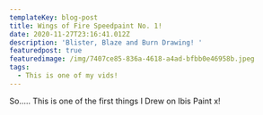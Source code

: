 ```yaml
---
templateKey: blog-post
title: Wings of Fire Speedpaint No. 1!
date: 2020-11-27T23:16:41.012Z
description: 'Blister, Blaze and Burn Drawing! '
featuredpost: true
featuredimage: /img/7407ce85-836a-4618-a4ad-bfbb0e46958b.jpeg
tags:
  - This is one of my vids!
---
```

So..... This is one of the first things I Drew on Ibis Paint x!
